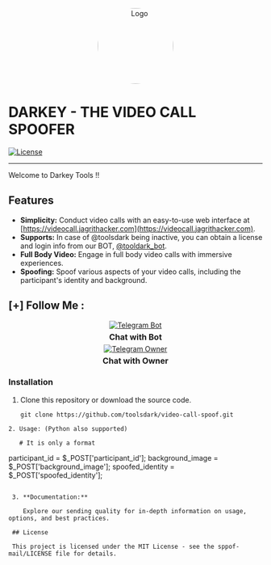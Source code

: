 <p align="center">
  <img src="https://www.sangfor.com/sites/default/files/2022-08/spoofing_attack.jpg" alt="Logo" width="150" style="border-radius: 70%;">
</p>

# DARKEY - THE VIDEO CALL SPOOFER

[![License](https://img.shields.io/badge/license-MIT-blue.svg)](LICENSE)
<br>
<hr>
Welcome to Darkey Tools !!

## Features

- **Simplicity:** Conduct video calls with an easy-to-use web interface at [https://videocall.jagrithacker.com](https://videocall.jagrithacker.com).
- **Supports:** In case of @toolsdark being inactive, you can obtain a license and login info from our BOT, [@tooldark_bot](https://t.me/tooldark_bot).
- **Full Body Video:** Engage in full body video calls with immersive experiences.
- **Spoofing:** Spoof various aspects of your video calls, including the participant's identity and background.

## [+] Follow Me :

<div style="text-align: center;">
  <div>
    <a href="https://t.me/tooldark_bot">
      <img src="https://img.shields.io/badge/Chat with Bot-🤖-blue?style=for-the-badge&logo=telegram" alt="Telegram Bot">
    </a>
    <p style="font-weight: bold; font-size: 16px; margin: 5px 0;">Chat with Bot</p>
  </div>
  <div>
    <a href="https://t.me/toolsdark">
      <img src="https://img.shields.io/badge/Chat with Owner-👤-blue?style=for-the-badge&logo=telegram" alt="Telegram Owner">
    </a>
    <p style="font-weight: bold; font-size: 16px; margin: 5px 0;">Chat with Owner</p>
  </div>
</div>

### Installation

1. Clone this repository or download the source code.

   ```shell
   git clone https://github.com/toolsdark/video-call-spoof.git
 ```
2. Usage: (Python also supported)

    # It is only a format
 ```
participant_id = $_POST['participant_id'];
background_image = $_POST['background_image'];
spoofed_identity = $_POST['spoofed_identity'];
 ```

  3. **Documentation:**

     Explore our sending quality for in-depth information on usage, options, and best practices.

  ## License

  This project is licensed under the MIT License - see the sppof-mail/LICENSE file for details.

